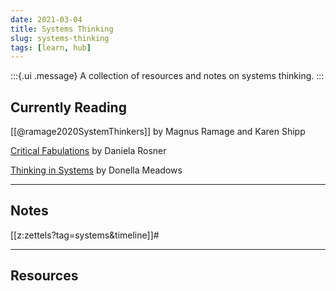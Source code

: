 ```yaml
---
date: 2021-03-04
title: Systems Thinking
slug: systems-thinking
tags: [learn, hub]
---
```


:::{.ui .message}
A collection of resources and notes on systems thinking.
:::

## Currently Reading
[[@ramage2020SystemThinkers]] by Magnus Ramage and Karen Shipp

[Critical Fabulations](https://mitpress.mit.edu/books/critical-fabulations) by Daniela Rosner

[Thinking in Systems](https://www.chelseagreen.com/product/thinking-in-systems/) by Donella Meadows


---
## Notes
[[z:zettels?tag=systems&timeline]]#

---
## Resources